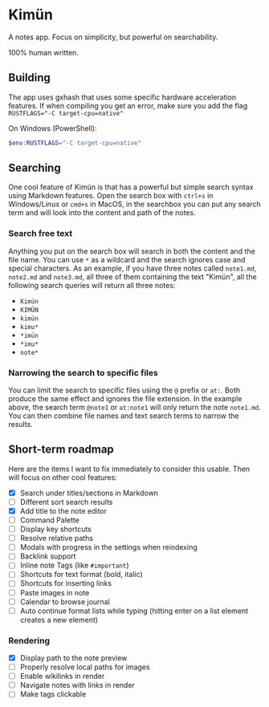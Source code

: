 # Kimün

A notes app. Focus on simplicity, but powerful on searchability.

100% human written.

## Building

The app uses gxhash that uses some specific hardware acceleration features. If when compiling you get an error, make sure you add the flag `RUSTFLAGS="-C target-cpu=native"`

On Windows (PowerShell):

```powershell
$env:RUSTFLAGS="-C target-cpu=native"
```

## Searching

One cool feature of Kimün is that has a powerful but simple search syntax using Markdown features.
Open the search box with `ctrl+s` in Windows/Linux or `cmd+s` in MacOS, in the searchbox you can put any search term and will look into the content and path of the notes.

### Search free text

Anything you put on the search box will search in both the content and the file name. You can use `*` as a wildcard and the search ignores case and special characters.
As an example, if you have three notes called `note1.md`, `note2.md` and `note3.md`, all three of them containing the text "Kimün", all the following search queries will return all three notes:

* `Kimün`
* `KIMÜN`
* `kimün`
* `kimu*`
* `*imün`
* `*imu*`
* `note*`

### Narrowing the search to specific files

You can limit the search to specific files using the `@` prefix or `at:`. Both produce the same effect and ignores the file extension. In the example above, the search term `@note1` or `at:note1` will only return the note `note1.md`.
You can then combine file names and text search terms to narrow the results.

## Short-term roadmap

Here are the items I want to fix immediately to consider this usable. Then will focus on other cool features:

* [X] Search under titles/sections in Markdown
* [ ] Different sort search results
* [X] Add title to the note editor
* [ ] Command Palette
* [ ] Display key shortcuts
* [ ] Resolve relative paths
* [ ] Modals with progress in the settings when reindexing
* [ ] Backlink support
* [ ] Inline note Tags (like `#important`)
* [ ] Shortcuts for text format (bold, italic)
* [ ] Shortcuts for inserting links
* [ ] Paste images in note
* [ ] Calendar to browse journal
* [ ] Auto continue format lists while typing (hitting enter on a list element creates a new element)

### Rendering

* [X] Display path to the note preview
* [ ] Properly resolve local paths for images
* [ ] Enable wikilinks in render
* [ ] Navigate notes with links in render
* [ ] Make tags clickable

